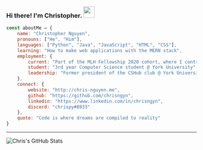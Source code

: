 ### Hi there! I'm Christopher. <img src="https://github.com/chrisngyn/chrisngyn/blob/master/Hi.gif" width="30px">

```javascript
const aboutMe = {
    name: "Christopher Nguyen",
    pronouns: ["He", "Him"],
    languages: ["Python", "Java", "JavaScript", "HTML", "CSS"],
    learning: "How to make web applications with the MERN stack",
    employment: {
        current: "Part of the MLH Fellowship 2020 cohort, where I contribute to Python open-source software",
        student: "3rd year Computer Science student @ York University",
        leadership: "Former president of the CSHub club @ York University (Dec. 2019 - Aug. 2020)"
    },
    connect: {
        website: "http://chris-nguyen.me",
        github: "https://github.com/chrisngyn",
        linkedin: "https://www.linkedin.com/in/chrisngyn",
        discord: "chrispy#8933"
    },
    quote: "Code is where dreams are compiled to reality"
}
```

----------------------------------------------------------------------------------------------------

![Chris's GitHub Stats](https://github-readme-stats.vercel.app/api?username=chrisngyn&show_icons=true&hide_rank=true&hide_border=true)
